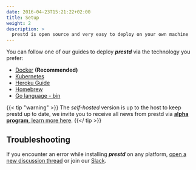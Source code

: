 ```yaml
---
date: 2016-04-23T15:21:22+02:00
title: Setup
weight: 2
description: >
  prestd is open source and very easy to deploy on your own machine
---
```


You can follow one of our guides to deploy _**prestd**_ via the technology you prefer:

- [Docker](/prestd/docs/setup/docker/) **(Recommended)**
- [Kubernetes](https://github.com/prest/prest/tree/main/install-manifests/kubernetes)
- [Heroku Guide](/prestd/docs/setup/heroku/)
- [Homebrew](/prestd/docs/setup/homebrew/)
- [Go language - bin](/prestd/docs/setup/golang/)

{{< tip "warning" >}}
The _self-hosted_ version is up to the host to keep prestd up to date, we invite you to receive all news from prestd via [**alpha program**, learn more here](https://github.com/prest/prest/discussions/467).
{{</ tip >}}

## Troubleshooting

If you encounter an error while installing _**prestd**_ on any platform, [open a new discussion thread](https://github.com/prest/prest/discussions/new) or join our [Slack](https://slack.prestd.com/).

